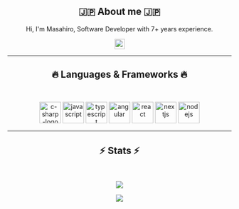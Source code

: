 <h2 align="center">🇯🇵 About me 🇯🇵</h2>
<p align="center">
  Hi, I'm Masahiro, Software Developer with 7+ years experience.
  <br>

</p>
<p align="center"> <a href="https://www.linkedin.com/in/masahiro-kotani-ab64841a7/" target="_blank"><img src="https://img.shields.io/badge/linkedin-%230077B5.svg?&style=for-the-badge&logo=linkedin&logoColor=white" height=23></a></p>
<hr>
<h2 align="center">🔥 Languages & Frameworks 🔥</h2><br>
<p align="center">
  <img width="48" height="48" src="https://img.icons8.com/color/48/c-sharp-logo.png" alt="c-sharp-logo"/>
  <img width="48" height="48" src="https://img.icons8.com/fluency/48/javascript.png" alt="javascript"/>
  <img width="48" height="48" src="https://img.icons8.com/color/96/typescript.png" alt="typescript"/>
  <img width="48" height="48" src="https://img.icons8.com/color/48/angularjs.png" alt="angular"/>
  <img width="48" height="48" src="https://img.icons8.com/officel/40/react.png" alt="react"/>
  <img width="48" height="48" src="https://img.icons8.com/fluency/48/nextjs.png" alt="nextjs"/>
  <img width="48" height="48" src="https://img.icons8.com/color/48/nodejs.png" alt="nodejs"/>
</p>
<hr>

<h2 align="center">⚡ Stats ⚡</h2>
<br>
<p align="center">
  <img src="https://github-readme-stats.vercel.app/api?username=small-valley&theme=transparent&show_icons=true" />
</p>
  <p align="center">
  <img src="https://github-readme-stats.vercel.app/api/top-langs/?username=small-valley&layout=compact" />
  </p>
